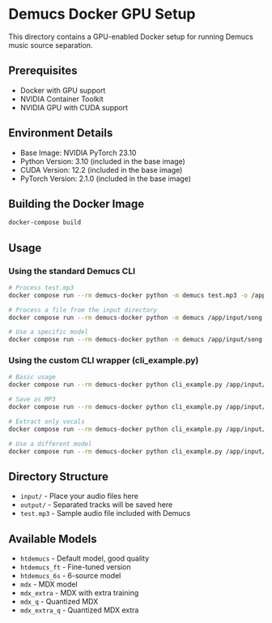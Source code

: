# Demucs Docker GPU Setup

This directory contains a GPU-enabled Docker setup for running Demucs music source separation.

## Prerequisites

- Docker with GPU support
- NVIDIA Container Toolkit
- NVIDIA GPU with CUDA support

## Environment Details

- Base Image: NVIDIA PyTorch 23.10
- Python Version: 3.10 (included in the base image)
- CUDA Version: 12.2 (included in the base image)
- PyTorch Version: 2.1.0 (included in the base image)

## Building the Docker Image

```bash
docker-compose build
```

## Usage

### Using the standard Demucs CLI

```bash
# Process test.mp3
docker compose run --rm demucs-docker python -m demucs test.mp3 -o /app/output

# Process a file from the input directory
docker compose run --rm demucs-docker python -m demucs /app/input/song.mp3 -o /app/output

# Use a specific model
docker compose run --rm demucs-docker python -m demucs /app/input/song.mp3 -o /app/output -n htdemucs_6s
```

### Using the custom CLI wrapper (cli_example.py)

```bash
# Basic usage
docker compose run --rm demucs-docker python cli_example.py /app/input/song.mp3

# Save as MP3
docker compose run --rm demucs-docker python cli_example.py /app/input/song.mp3 --mp3

# Extract only vocals
docker compose run --rm demucs-docker python cli_example.py /app/input/song.mp3 --two-stems vocals

# Use a different model
docker compose run --rm demucs-docker python cli_example.py /app/input/song.mp3 -m htdemucs_ft
```

## Directory Structure

- `input/` - Place your audio files here
- `output/` - Separated tracks will be saved here
- `test.mp3` - Sample audio file included with Demucs

## Available Models

- `htdemucs` - Default model, good quality
- `htdemucs_ft` - Fine-tuned version
- `htdemucs_6s` - 6-source model
- `mdx` - MDX model
- `mdx_extra` - MDX with extra training
- `mdx_q` - Quantized MDX
- `mdx_extra_q` - Quantized MDX extra

